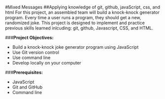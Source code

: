 #Mixed Messages
##Applying knowledge of git, github, javaScript, css, and html
For this project, an assembled team will build a knock-knock generator program. Every time a user runs a program, they should get a new, randomized joke. This project is designed to implement and practice previous skills learned inlcuding: git, github, Javascript, CSS, and HTML.  

###**Project Objectives:**
* Build a knock-knock joke generator program using JavaScript
* Use Git version control
* Use command line
* Develop locally on your computer

###**Prerequisites:**
* JavaScript
* Git and GitHub
* Command line

